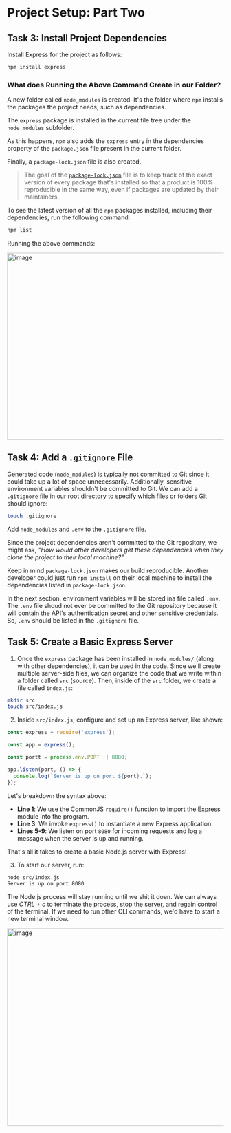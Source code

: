 # Project Setup: Part Two

## Task 3: Install Project Dependencies

Install Express for the project as follows:

```bash
npm install express
```

### What does Running the Above Command Create in our Folder?

A new folder called `node_modules` is created. It's the folder where `npm` installs the packages the project needs, such as dependencies.

The `express` package is installed in the current file tree under the `node_modules` subfolder.

As this happens, `npm` also adds the `express` entry in the dependencies property of the `package.json` file present in the current folder.

Finally, a `package-lock.json` file is also created.

  > The goal of the [`package-lock.json`](https://docs.npmjs.com/cli/v8/configuring-npm/package-json) file is to keep track of the exact version of every package that's installed so that a product is 100% reproducible in the same way, even if packages are updated by their maintainers.

To see the latest version of all the `npm` packages installed, including their dependencies, run the following command:

```bash
npm list
```

Running the above commands:

<img width="939" height="434" alt="image" src="https://github.com/user-attachments/assets/0ce1a0df-ba86-4a1e-943b-08176a59c2a3" />

## Task 4: Add a `.gitignore` File

Generated code (`node_modules`) is typically not committed to Git since it could take up a lot of space unnecessarily. Additionally, sensitive environment variables shouldn't be committed to Git. We can add a `.gitignore` file in our root directory to specify which files or folders Git should ignore:

```bash
touch .gitignore
```

Add `node_modules` and `.env` to the `.gitignore` file.

Since the project dependencies aren't committed to the Git repository, we might ask, _"How would other developers get these dependencies when they clone the project to their local machine?"_

Keep in mind `package-lock.json` makes our build reproducible. Another developer could just run `npm install` on their local machine to install the dependencies listed in `package-lock.json`.

In the next section, environment variables will be stored ina  file called `.env`. The `.env` file shoud not ever be committed to the Git repository because it will contain the API's authentication secret and other sensitive credentials. So, `.env` should be listed in the `.gitignore` file.

## Task 5: Create a Basic Express Server

1. Once the `express` package has been installed in `node_modules/` (along with other dependencies), it can be used in the code. Since we'll create multiple server-side files, we can organize the code that we write within a folder called `src` (source). Then, inside of the `src` folder, we create a file called `index.js`:

```bash
mkdir src
touch src/index.js
```

2. Inside `src/index.js`, configure and set up an Express server, like shown:

```js
const express = require('express');

const app = express();

const portt = process.env.PORT || 8080;

app.listen(port, () => {
  console.log(`Server is up on port ${port}.`);
});
```

Let's breakdown the syntax above:
   - **Line 1**: We use the CommonJS `require()` function to import the Express module into the program.
   - **Line 3**: We invoke `express()` to instantiate a new Express application.
   - **Lines 5-9**: We listen on port `8080` for incoming requests and log a message when the server is up and running.

That's all it takes to create a basic Node.js server with Express!

3. To start our server, run:

```bash
node src/index.js
Server is up on port 8080
```

The Node.js process will stay running until we shit it doen. We can always use _CTRL + c_ to terminate the process, stop the server, and regain control of the terminal. If we need to run other CLI commands, we'd have to start a new terminal window.

<img width="936" height="460" alt="image" src="https://github.com/user-attachments/assets/d052d69f-9cee-4fdd-94c3-5b684f01dba2" />
